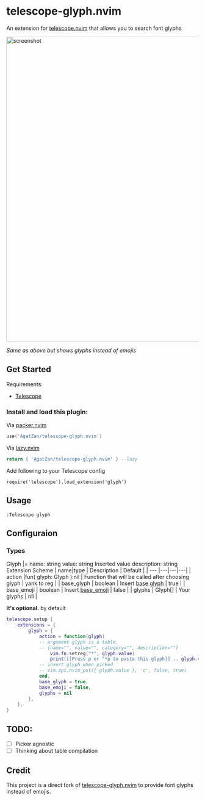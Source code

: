 # telescope-glyph.nvim

An extension for [telescope.nvim](https://github.com/nvim-telescope/telescope.nvim)
that allows you to search font glyphs

<!-- markdownlint-disable-next-line -->
<img width="800" alt="screenshot" src="https://user-images.githubusercontent.com/47070852/124722843-07b16f00-df3d-11eb-891c-9a316e8d577c.gif">

*Same as above but shows glyphs instead of emojis*

## Get Started

Requirements: 
- [Telescope](https://github.com/nvim-telescope/telescope.nvim)

### Install and load this plugin:

Via [packer.nvim](https://github.com/wbthomason/packer.nvim)
```lua
use('AgatZan/telescope-glyph.nvim')
```
Via [lazy.nvim](https://github.com/folke/lazy.nvim)
```lua
return { 'AgatZan/telescope-glyph.nvim' } --lazy
```
Add following to your Telescope config
```
require('telescope').load_extension('glyph')
```

## Usage
```
:Telescope glyph
```

## Configuraion

### Types
Glyph |=
    name: string
    value: string Inserted value
    description: string
Extension Scheme
| name|type | Description | Default |
| --- |---|---|---|
| action |fun( glyph: Glyph ):nil | Function that will be called after choosing glyph | yank to reg |
| base_glyph | boolean | Insert [base glyph](#glyph) | true |
| base_emoji | boolean | Insert [base_emoji](https://github.com/xiyaowong/telescope-emoji.nvim/blob/master/lua/telescope-emoji/init.lua) | false |
| glyphs | Glyph[] | Your glyphs | nil |
 
**It's optional.**
by default
```lua
telescope.setup {
    extensions = {
        glyph = {
            action = function(glyph)
            -- argument glyph is a table.
            -- {name="", value="", category="", description=""}
                vim.fn.setreg("*", glyph.value)
                print([[Press p or "*p to paste this glyph]] .. glyph.value)
            -- insert glyph when picked
            -- vim.api.nvim_put({ glyph.value }, 'c', false, true)
            end,
            base_glyph = true,
            base_emoji = false,
            glyphs = nil
        },
    },
}
```
## TODO:
- [ ] Picker agnostic
- [ ] Thinking about table compilation

## Credit
This project is a direct fork of [telescope-glyph.nvim](https://github.com/ghassan0/telescope-glyph.nvim) to provide font glyphs instead of emojis.
